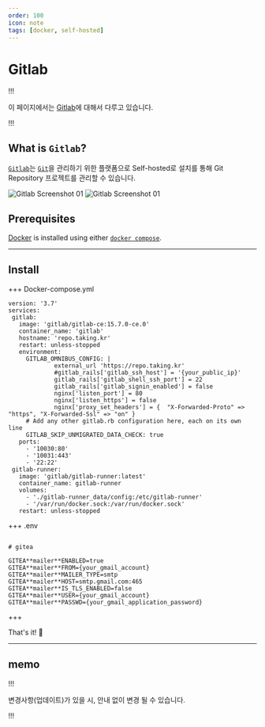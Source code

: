 ```yaml
---
order: 100
icon: note
tags: [docker, self-hosted]
---
```


# Gitlab

!!!

이 페이지에서는 [Gitlab](https://about.gitlab.com)에 대해서 다루고 있습니다.

!!!

## What is `Gitlab`?

[`Gitlab`](https://about.gitlab.com)는 [`Git`](https://git-scm.com/)을 관리하기 위한 플랫폼으로 Self-hosted로 설치를 통해 Git Repository 프로젝트를 관리할 수 있습니다.

![Gitlab Screenshot 01](https://p158.p1.n0.cdn.getcloudapp.com/items/bLuynGkz/572c46f9-2799-4907-a36d-62340b8ca085.png?source=viewer&v=2eb98c3ce491b34d2fc61c7ba5b335bb)
![Gitlab Screenshot 01](https://p158.p1.n0.cdn.getcloudapp.com/items/Apul0Oz6/ff5a4fe9-10e0-4f2e-9125-aa3a4055c9d3.png?source=viewer&v=5ceccc538fba89f52bfdf779f3360ae1)

## Prerequisites

[Docker](https://docs.docker.com/engine/install/) is installed using either [`docker compose`](https://docs.docker.com/compose/).

---

## Install

+++ Docker-compose.yml

```
version: '3.7'
services:
 gitlab:
   image: 'gitlab/gitlab-ce:15.7.0-ce.0'
   container_name: 'gitlab'
   hostname: 'repo.taking.kr'
   restart: unless-stopped
   environment:
     GITLAB_OMNIBUS_CONFIG: |
             external_url 'https://repo.taking.kr'
             #gitlab_rails['gitlab_ssh_host'] = '{your_public_ip}'
             gitlab_rails['gitlab_shell_ssh_port'] = 22
             gitlab_rails['gitlab_signin_enabled'] = false
             nginx['listen_port'] = 80
             nginx['listen_https'] = false
             nginx['proxy_set_headers'] = {  "X-Forwarded-Proto" => "https", "X-Forwarded-Ssl" => "on" }
     # Add any other gitlab.rb configuration here, each on its own line
     GITLAB_SKIP_UNMIGRATED_DATA_CHECK: true
   ports:
     - '10030:80'
     - '10031:443'
     - '22:22'
 gitlab-runner:
   image: 'gitlab/gitlab-runner:latest'
   container_name: gitlab-runner
   volumes:
     - './gitlab-runner_data/config:/etc/gitlab-runner'
     - '/var/run/docker.sock:/var/run/docker.sock'
   restart: unless-stopped
```

+++ .env

```

# gitea

GITEA**mailer**ENABLED=true
GITEA**mailer**FROM={your_gmail_account}
GITEA**mailer**MAILER_TYPE=smtp
GITEA**mailer**HOST=smtp.gmail.com:465
GITEA**mailer**IS_TLS_ENABLED=false
GITEA**mailer**USER={your_gmail_account}
GITEA**mailer**PASSWD={your_gmail_application_password}

```

+++

That's it! :tada:

---

## memo

!!!

변경사항(업데이트)가 있을 시, 안내 없이 변경 될 수 있습니다.

!!!
